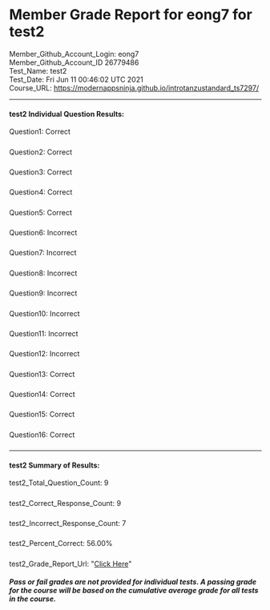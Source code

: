 # Member Grade Report for eong7 for test2  
   
Member_Github_Account_Login: eong7  
Member_Github_Account_ID 26779486  
Test_Name: test2  
Test_Date: Fri Jun 11 00:46:02 UTC 2021  
Course_URL: https://modernappsninja.github.io/introtanzustandard_ts7297/  
   
---  
#### test2 Individual Question Results:  
Question1: Correct  
#####  
Question2: Correct  
#####  
Question3: Correct  
#####  
Question4: Correct  
#####  
Question5: Correct  
#####  
Question6: Incorrect  
#####  
Question7: Incorrect  
#####  
Question8: Incorrect  
#####  
Question9: Incorrect  
#####  
Question10: Incorrect  
#####  
Question11: Incorrect  
#####  
Question12: Incorrect  
#####  
Question13: Correct  
#####  
Question14: Correct  
#####  
Question15: Correct  
#####  
Question16: Correct  
#####  
---  
#### test2 Summary of Results:  
test2_Total_Question_Count: 9  
#####  
test2_Correct_Response_Count: 9  
#####  
test2_Incorrect_Response_Count: 7  
#####  
test2_Percent_Correct: 56.00%  
#####  
test2_Grade_Report_Url: "[Click Here](https://github.com/modernappsninjas/eong7/blob/main/static/userdata/courses/introtanzustandard_ts7297/grade_report.pr138.test2.md)"
##### Pass or fail grades are not provided for individual tests. A passing grade for the course will be based on the cumulative average grade for all tests in the course.  
